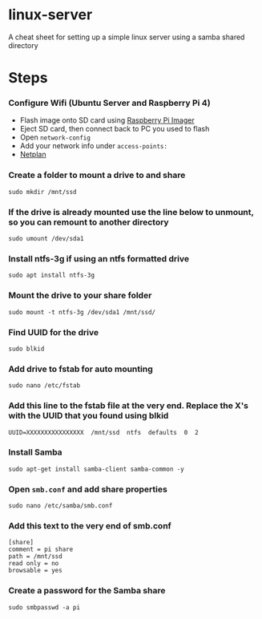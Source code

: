 # linux-server
A cheat sheet for setting up a simple linux server using a samba shared directory

# Steps

### Configure Wifi (Ubuntu Server and Raspberry Pi 4)
* Flash image onto SD card using [Raspberry Pi Imager](https://www.raspberrypi.org/software/)
* Eject SD card, then connect back to PC you used to flash
* Open `network-config`
* Add your network info under `access-points:`
* [Netplan](https://itsfoss.com/connect-wifi-terminal-ubuntu/)

### Create a folder to mount a drive to and share
`sudo mkdir /mnt/ssd`

### If the drive is already mounted use the line below to unmount, so you can remount to another directory
`sudo umount /dev/sda1`

### Install ntfs-3g if using an ntfs formatted drive
`sudo apt install ntfs-3g`

### Mount the drive to your share folder
`sudo mount -t ntfs-3g /dev/sda1 /mnt/ssd/`

### Find UUID for the drive
`sudo blkid`

### Add drive to fstab for auto mounting
`sudo nano /etc/fstab`

### Add this line to the fstab file at the very end. Replace the X's with the UUID that you found using blkid
`UUID=XXXXXXXXXXXXXXXX  /mnt/ssd  ntfs  defaults  0  2`

### Install Samba
`sudo apt-get install samba-client samba-common -y`

### Open `smb.conf` and add share properties
`sudo nano /etc/samba/smb.conf`

### Add this text to the very end of smb.conf
```
[share]  
comment = pi share
path = /mnt/ssd
read only = no
browsable = yes
```

### Create a password for the Samba share
`sudo smbpasswd -a pi`
